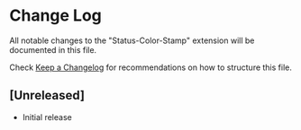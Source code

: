 # Change Log
All notable changes to the "Status-Color-Stamp" extension will be documented in this file.

Check [Keep a Changelog](http://keepachangelog.com/) for recommendations on how to structure this file.

## [Unreleased]
- Initial release